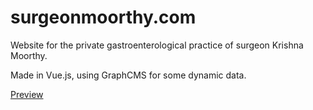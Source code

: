 # surgeonmoorthy.com


Website for the private gastroenterological practice of surgeon Krishna Moorthy.

Made in Vue.js, using GraphCMS for some dynamic data.

[Preview](https://surgeonmoorthy.netlify.app)

